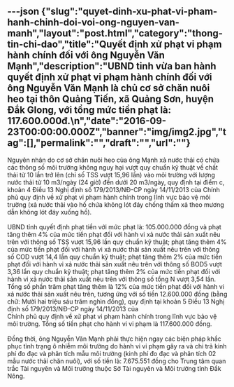 ---json
{"slug":"quyet-dinh-xu-phat-vi-pham-hanh-chinh-doi-voi-ong-nguyen-van-manh","layout":"post.html","category":"thong-tin-chi-dao","title":"Quyết định xử phạt vi phạm hành chính đối với ông Nguyễn Văn Mạnh","description":"UBND tỉnh vừa ban hành quyết định xử phạt vi phạm hành chính đối với ông Nguyễn Văn Mạnh là chủ cơ sở chăn nuôi heo tại thôn Quảng Tiến, xã Quảng Sơn, huyện Đắk Glong, với tổng mức tiền phạt là: 117.600.000đ.\n","date":"2016-09-23T00:00:00.000Z","banner":"img/img2.jpg","tag":[],"permalink":"","draft":"","url":""}
---
<div>Nguyên nhân do cơ sở chăn nuôi heo của ông Mạnh xả nước thải có chứa các thông số môi trường không nguy hại vượt quy chuẩn kỹ thuật về chất thải từ 10 lần trở lên (chỉ số TSS vượt 15,96 lần) vào môi trường với lượng nước thải từ 10 m3/ngày (24 giờ) đến dưới 20 m3/ngày, quy định tại điểm c, khoản 4 Điều 13 Nghị định số 179/2013/NĐ-CP ngày 14/11/2013 của Chính phủ quy định về xử phạt vi phạm hành chính trong lĩnh vực bảo vệ môi trường (xả nước thải vào hố chứa không lót đáy chống thấm xả theo mương dẫn không lót đáy xuống hồ).</div><div><br></div><div>UBND tỉnh quyết định phạt tiền với mức phạt là: 105.000.000 đồng và phạt tăng thêm 4% của mức tiền phạt đối với hành vi xả nước thải sản xuất nêu trên với thông số TSS vượt 15,96 lần quy chuẩn kỹ thuật; phạt tăng thêm 4% của mức tiền phạt đối với hành vi xả nước thải sản xuất nêu trên với thông số COD vượt 14,4 lần quy chuẩn kỹ thuật; phạt tăng thêm 2% của mức tiền phạt đối với hành vi xả nước thải sản xuất nêu trên với thông số BOD5 vượt 3,36 lần quy chuẩn kỹ thuật; phạt tăng thêm 2% của mức tiền phạt đối với hành vi xả nước thải sản xuất nêu trên với thông số tổng N vượt 3,54 lần. Tổng số phần trăm phạt tăng thêm là 12% của mức tiền phạt đối với hành vi xả nước thải sản xuất nêu trên, tương ứng với số tiền 12.600.000 đồng (bằng chữ: Mười hai triệu sáu trăm nghìn đồng), quy định tại khoản 5 Điều 13 Nghị định số 179/2013/NĐ-CP ngày 14/11/2013 của </div><div>Chính phủ quy định về xử phạt vi phạm hành chính trong lĩnh vực bảo vệ môi trường. Tổng số tiền phạt cho hành vi vi phạm là 117.600.000 đồng.</div><div><br></div><div>Đồng thời, ông Nguyễn Văn Mạnh phải thực hiện ngay các biện pháp khắc phục tình trạng ô nhiễm môi trường do hành vi vi phạm gây ra và chi trả kinh phí đo đạc và phân tích mẫu môi trường (kinh phí đo đạc và phân tích 02 mẫu nước thải chăn nuôi), với số tiền là: 7.675.551 đồng cho Trung tâm quan trắc Tài nguyên và Môi trường thuộc Sở Tài nguyên và Môi trường tỉnh Đắk Nông.</div>